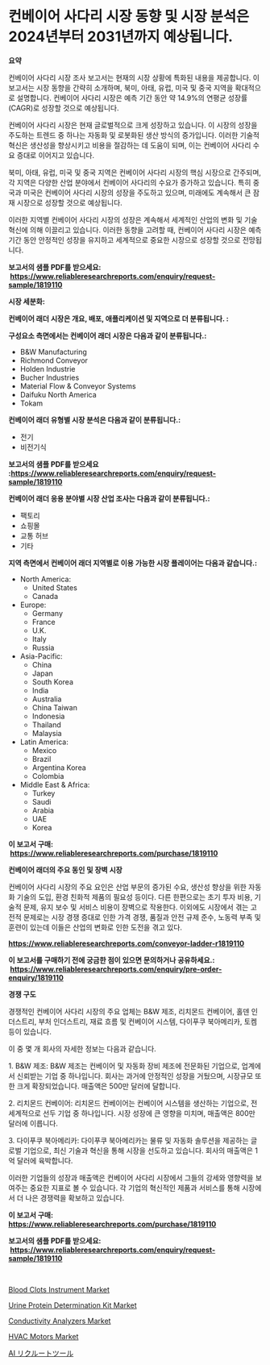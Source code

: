 <p><h1>컨베이어 사다리 시장 동향 및 시장 분석은 2024년부터 2031년까지 예상됩니다.</h1></p><p><strong>요약</strong></p>
<p><p>컨베이어 사다리 시장 조사 보고서는 현재의 시장 상황에 특화된 내용을 제공합니다. 이 보고서는 시장 동향을 간략히 소개하며, 북미, 아태, 유럽, 미국 및 중국 지역을 확대적으로 설명합니다. 컨베이어 사다리 시장은 예측 기간 동안 약 14.9%의 연평균 성장률(CAGR)로 성장할 것으로 예상됩니다.</p><p>컨베이어 사다리 시장은 현재 글로벌적으로 크게 성장하고 있습니다. 이 시장의 성장을 주도하는 트렌드 중 하나는 자동화 및 로봇화된 생산 방식의 증가입니다. 이러한 기술적 혁신은 생산성을 향상시키고 비용을 절감하는 데 도움이 되며, 이는 컨베이어 사다리 수요 증대로 이어지고 있습니다.</p><p>북미, 아태, 유럽, 미국 및 중국 지역은 컨베이어 사다리 시장의 핵심 시장으로 간주되며, 각 지역은 다양한 산업 분야에서 컨베이어 사다리의 수요가 증가하고 있습니다. 특히 중국과 미국은 컨베이어 사다리 시장의 성장을 주도하고 있으며, 미래에도 계속해서 큰 잠재 시장으로 성장할 것으로 예상됩니다.</p><p>이러한 지역별 컨베이어 사다리 시장의 성장은 계속해서 세계적인 산업의 변화 및 기술혁신에 의해 이끌리고 있습니다. 이러한 동향을 고려할 때, 컨베이어 사다리 시장은 예측 기간 동안 안정적인 성장을 유지하고 세계적으로 중요한 시장으로 성장할 것으로 전망됩니다.</p></p>
<p><strong>보고서의 샘플 PDF를 받으세요: &nbsp;<a href="https://www.reliableresearchreports.com/enquiry/request-sample/1819110">https://www.reliableresearchreports.com/enquiry/request-sample/1819110</a></strong></p>
<p><strong>시장 세분화:</strong></p>
<p><strong> 컨베이어 래더 시장은 개요, 배포, 애플리케이션 및 지역으로 더 분류됩니다. :</strong></p>
<p><strong>구성요소 측면에서는 컨베이어 래더 시장은 다음과 같이 분류됩니다.:</strong></p>
<p><ul><li>B&W Manufacturing</li><li>Richmond Conveyor</li><li>Holden Industrie</li><li>Bucher Industries</li><li>Material Flow & Conveyor Systems</li><li>Daifuku North America</li><li>Tokam</li></ul></p>
<p><strong> 컨베이어 래더 유형별 시장 분석은 다음과 같이 분류됩니다.:</strong></p>
<p><ul><li>전기</li><li>비전기식</li></ul></p>
<p><strong>보고서의 샘플 PDF를 받으세요 :<a href="https://www.reliableresearchreports.com/enquiry/request-sample/1819110">https://www.reliableresearchreports.com/enquiry/request-sample/1819110</a></strong></p>
<p><strong> 컨베이어 래더 응용 분야별 시장 산업 조사는 다음과 같이 분류됩니다.:</strong></p>
<p><ul><li>팩토리</li><li>쇼핑몰</li><li>교통 허브</li><li>기타</li></ul></p>
<p><strong>지역 측면에서 컨베이어 래더 지역별로 이용 가능한 시장 플레이어는 다음과 같습니다.:</strong></p>
<p><ul>
    <li>
        North America:
        <ul>
            <li>United States</li>
            <li>Canada</li>
        </ul>
    </li>
    <li>
        Europe:
        <ul>
            <li>Germany</li>
            <li>France</li>
            <li>U.K.</li>
            <li>Italy</li>
            <li>Russia</li>
        </ul>
    </li>
    <li>
        Asia-Pacific:
        <ul>
            <li>China</li>
            <li>Japan</li>
            <li>South Korea</li>
            <li>India</li>
            <li>Australia</li>
            <li>China Taiwan</li>
            <li>Indonesia</li>
            <li>Thailand</li>
            <li>Malaysia</li>
        </ul>
    </li>
    <li>
        Latin America:
        <ul>
            <li>Mexico</li>
            <li>Brazil</li>
            <li>Argentina Korea</li>
            <li>Colombia</li>
        </ul>
    </li>
    <li>
        Middle East & Africa:
        <ul>
            <li>Turkey</li>
            <li>Saudi</li>
            <li>Arabia</li>
            <li>UAE</li>
            <li>Korea</li>
        </ul>
    </li>
    </ul></p>
<p><strong>이 보고서 구매: &nbsp;<a href="https://www.reliableresearchreports.com/purchase/1819110">https://www.reliableresearchreports.com/purchase/1819110</a></strong></p>
<p><strong>컨베이어 래더의 주요 동인 및 장벽 시장</strong></p>
<p><p>컨베이어 사다리 시장의 주요 요인은 산업 부문의 증가된 수요, 생산성 향상을 위한 자동화 기술의 도입, 환경 친화적 제품의 필요성 등이다. 다른 한편으로는 초기 투자 비용, 기술적 문제, 유지 보수 및 서비스 비용이 장벽으로 작용한다. 이외에도 시장에서 겪는 고전적 문제로는 시장 경쟁 증대로 인한 가격 경쟁, 품질과 안전 규제 준수, 노동력 부족 및 훈련이 있는데 이들은 산업의 변화로 인한 도전을 겪고 있다.</p></p>
<p><strong><a href="https://www.reliableresearchreports.com/conveyor-ladder-r1819110">https://www.reliableresearchreports.com/conveyor-ladder-r1819110</a></strong></p>
<p><strong>이 보고서를 구매하기 전에 궁금한 점이 있으면 문의하거나 공유하세요.: &nbsp;<a href="https://www.reliableresearchreports.com/enquiry/pre-order-enquiry/1819110">https://www.reliableresearchreports.com/enquiry/pre-order-enquiry/1819110</a></strong></p>
<p><strong>경쟁 구도</strong></p>
<p><p>경쟁적인 컨베이어 사다리 시장의 주요 업체는 B&W 제조, 리치몬드 컨베이어, 홀덴 인더스트리, 부처 인더스트리, 재료 흐름 및 컨베이어 시스템, 다이푸쿠 북아메리카, 토켐 등이 있습니다. </p><p>이 중 몇 개 회사의 자세한 정보는 다음과 같습니다.</p><p>1. B&W 제조: B&W 제조는 컨베이어 및 자동화 장비 제조에 전문화된 기업으로, 업계에서 신뢰받는 기업 중 하나입니다. 회사는 과거에 안정적인 성장을 거뒀으며, 시장규모 또한 크게 확장되었습니다. 매출액은 500만 달러에 달합니다.</p><p>2. 리치몬드 컨베이어: 리치몬드 컨베이어는 컨베이어 시스템을 생산하는 기업으로, 전 세계적으로 선두 기업 중 하나입니다. 시장 성장에 큰 영향을 미치며, 매출액은 800만 달러에 이릅니다.</p><p>3. 다이푸쿠 북아메리카: 다이푸쿠 북아메리카는 물류 및 자동화 솔루션을 제공하는 글로벌 기업으로, 최신 기술과 혁신을 통해 시장을 선도하고 있습니다. 회사의 매출액은 1억 달러에 육박합니다.</p><p>이러한 기업들의 성장과 매출액은 컨베이어 사다리 시장에서 그들의 강세와 영향력을 보여주는 중요한 지표로 볼 수 있습니다. 각 기업의 혁신적인 제품과 서비스를 통해 시장에서 더 나은 경쟁력을 확보하고 있습니다.</p></p>
<p><strong>이 보고서 구매: &nbsp; <a href="https://www.reliableresearchreports.com/purchase/1819110">https://www.reliableresearchreports.com/purchase/1819110</a></strong></p>
<p><strong>보고서의 샘플 PDF를 받으세요: &nbsp;<a href="https://www.reliableresearchreports.com/enquiry/request-sample/1819110">https://www.reliableresearchreports.com/enquiry/request-sample/1819110</a></strong><strong></strong></p>
<p>&nbsp;</p>
<p><p><a href="https://www.linkedin.com/pulse/blood-clots-instrument-market-comprehensive-assessment-type-rbrse?trackingId=7IZlx65hM7WW5yFCB%2BGQhQ%3D%3D">Blood Clots Instrument Market</a></p><p><a href="https://www.linkedin.com/pulse/urine-protein-determination-kit-market-outlook-industry-v5dse?trackingId=v%2B8MhpULqJZBFPhM0J9D3g%3D%3D">Urine Protein Determination Kit Market</a></p><p><a href="https://github.com/changoleonlaverguenzanoexiste/Market-Research-Report-List-2/blob/main/conductivity-analyzers-market.md">Conductivity Analyzers Market</a></p><p><a href="https://github.com/dimitrishawkinswaynenp91rgz/Market-Research-Report-List-2/blob/main/hvac-motors-market.md">HVAC Motors Market</a></p><p><a href="https://github.com/one-cool-chick/Market-Research-Report-List-1/blob/main/444742332334.md">AI リクルートツール</a></p></p>